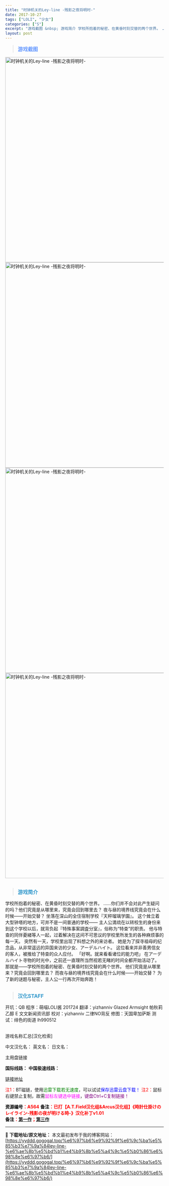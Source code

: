 ```yaml
---
title: "时钟机关的Ley-line -残影之夜将明时-"
date: 2017-10-27
tags: ["LOLI", "少女"]
categories: ["S"]
excerpt: "游戏截图 &nbsp; 游戏简介 学校所抱着的秘密、在黄昏时刻交替的两个世界。 ……你们并不会对此产生疑问的吗？他们究竟是从哪里来，究竟会回到哪里去？ 夜与昼的境界线究竟会在什么时候——开始交替？ 坐落在深山的全住宿制学校『天秤瑠璃学園』。 这个耸立着大型钟塔的地方，可并不是一间普通的学校—— 主人&hellip;"
layout: post
---
```


<div>
<blockquote><b><span style="font-size: 12pt; color: #6699ff;">游戏截图</span></b></blockquote>
<div><img title="点击放大" src="https://yyddd.gogogal.top/wp-content/uploads/2025/04/20250430_6811fb510b9c7.webp" alt="时钟机关的Ley-line -残影之夜将明时-" width="650" /></div>
<div><img title="点击放大" src="https://yyddd.gogogal.top/wp-content/uploads/2025/04/20250430_6811fb52a1e8b.webp" alt="时钟机关的Ley-line -残影之夜将明时-" width="650" /></div>
<div><img title="点击放大" src="https://yyddd.gogogal.top/wp-content/uploads/2025/04/20250430_6811fb552d3fc.webp" alt="时钟机关的Ley-line -残影之夜将明时-" width="650" /></div>
<div><img title="点击放大" src="https://yyddd.gogogal.top/wp-content/uploads/2025/04/20250430_6811fb5696569.webp" alt="时钟机关的Ley-line -残影之夜将明时-" width="650" /></div>
&nbsp;
<blockquote><b><span style="font-size: 12pt; color: #3399cc;">游戏简介</span></b></blockquote>
<div>学校所抱着的秘密、在黄昏时刻交替的两个世界。
……你们并不会对此产生疑问的吗？他们究竟是从哪里来，究竟会回到哪里去？
夜与昼的境界线究竟会在什么时候——开始交替？
坐落在深山的全住宿制学校『天秤瑠璃学園』。
这个耸立着大型钟塔的地方，可并不是一间普通的学校——
主人公満琉在以转校生的身份来到这个学校以后，就背负起『特殊事案調査分室』，俗称为“特查”的职责。
他与特查的同伴憂緒等人一起，过着解决在这间不可思议的学校里所发生的各种麻烦事的每一天。
突然有一天，学校里出现了料想之外的来访者。
她是为了探寻祖母的纪念品，从非常遥远的异国来访的少女、アーデルハイト。
这位看来并非善男信女的客人，被推给了特查的众人应付。
「好啊。就来看看诸位的能力吧」
在アーデルハイト寻物的时光中，之前还一直理所当然视若无睹的时间全都开始活动了。
那就是——学校所抱着的秘密、在黄昏时刻交替的两个世界。
他们究竟是从哪里来？究竟会回到哪里去？
而夜与昼的境界线究竟会在什么时候——开始交替？
为了新的谜题与秘密，主人公一行再次开始奔跑！</div>
&nbsp;
<blockquote><b><span style="font-size: 12pt; color: #3399cc;">汉化STAFF</span></b></blockquote>
<div>开坑：QB
程序：萌喵LOLI酱 201724
翻译：yizhanniv Glazed Armsight 帕秋莉 乙醇 E 文文新闻资讯部
校对：yizhanniv 二律NO背反
修图：天国卑加萨斯
测试：绯色的街道 lh990512</div>
&nbsp;

游戏名称汇总[汉化检索]

中文汉化名：
英文名：
日文名：
</div>
<div class="panel panel-primary">
<div class="panel-heading">主用盘链接</div>
<div class="panel-body">

<b>国际线路：</b>
<b>中国极速线路：</b>

<!--wechatfans start-->

<a href="https://pan.xunlei.com/s/VOSNXt1it7iRRtoBqt9o48-PA1?pwd=mt9r#">链接地址</a>

<!--wechatfans end-->
<span style="color: #ff0000;">注1：</span>BT磁链，使用<span style="color: #008000;">迅雷下载若无速度</span>，可以试试<span style="color: #0000ff;">保存迅雷云盘下载！</span>
<span style="color: #ff0000;">注2：</span>鼠标右键禁止复制，故需<span style="color: #ff00ff;">鼠标左键选中链接</span>，<span style="color: #800080;">键盘Ctrl+C复制链接！</span>

</div>
<div class="panel-footer"><span style="color: #ff0000;"><b><span style="color: #000000;">资源编号</span>：A564</b></span>
<span style="color: #ff0000;"><b><span style="color: #000000;">备注</span>：已打【A.T.Field汉化组&amp;Arcus汉化组】《時計仕掛けのレイライン-残影の夜が明ける時-》汉化补丁v1.01</b></span></div>
<div class="panel-footer"><span style="color: #ff0000;"><b><span style="color: #000000;">备注</span>：<a href="https://yyddd.gogogal.top/%e6%97%b6%e9%92%9f%e6%9c%ba%e5%85%b3%e7%9a%84ley-line-%e9%bb%84%e6%98%8f%e6%97%b6%e7%9a%84%e5%a2%83%e7%95%8c%e7%ba%bf/" target="_blank" rel="noopener">第一作</a>；<a href="https://yyddd.gogogal.top/%e6%97%b6%e9%92%9f%e6%9c%ba%e5%85%b3%e7%9a%84ley-line-%e6%9c%9d%e9%9b%be%e4%b8%ad%e9%a3%98%e9%9b%b6%e4%b9%8b%e8%8a%b1/" target="_blank" rel="noopener">第三作</a></b></span></div>
</div>

---
📖 **下载地址/原文地址：** 本文最初发布于我的博客网站：[https://yyddd.gogogal.top/%e6%97%b6%e9%92%9f%e6%9c%ba%e5%85%b3%e7%9a%84ley-line-%e6%ae%8b%e5%bd%b1%e4%b9%8b%e5%a4%9c%e5%b0%86%e6%98%8e%e6%97%b6/](https://yyddd.gogogal.top/%e6%97%b6%e9%92%9f%e6%9c%ba%e5%85%b3%e7%9a%84ley-line-%e6%ae%8b%e5%bd%b1%e4%b9%8b%e5%a4%9c%e5%b0%86%e6%98%8e%e6%97%b6/)
